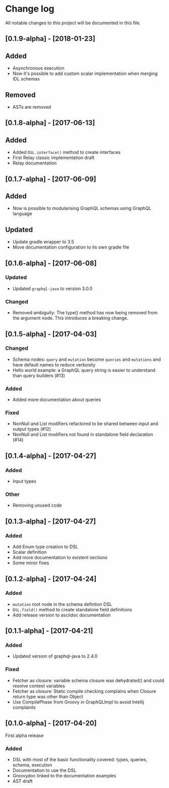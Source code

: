 # Change log
All notable changes to this project will be documented in this file.

## [0.1.9-alpha] - [2018-01-23]

## Added

- Asynchronous execution
- Now it's possible to add custom scalar implementation when merging
  IDL schemas

## Removed

- ASTs are removed

## [0.1.8-alpha] - [2017-06-13]

## Added

- Added `DSL.interface()` method to create interfaces
- First Relay classic implementation draft
- Relay documentation

## [0.1.7-alpha] - [2017-06-09]

## Added

- Now is possible to modularising GraphQL schemas using GraphQL language

## Updated

- Update gradle wrapper to 3.5
- Move documentation configuration to its own gradle file

## [0.1.6-alpha] - [2017-06-08]

### Updated

- Updated `graphql-java` to version 3.0.0

### Changed

- Removed ambiguity: The type() method has now being removed from the argument node. This
introduces a breaking change.

## [0.1.5-alpha] - [2017-04-03]

### Changed

- Schema nodes: `query` and `mutation` become `queries` and `mutations` and have default names to reduce verbosity
- Hello world example: a GraphQL query string is easier to understand than query builders (#13)

### Added

- Added more documentation about queries

### Fixed

- NonNull and List modifiers refactored to be shared between input and output types (#12)
- NonNull and List modifiers not found in standalone field declaration (#14)

## [0.1.4-alpha] - [2017-04-27]

### Added

- Input types

### Other

- Removing unused code

## [0.1.3-alpha] - [2017-04-27]

### Added

- Add Enum type creation to DSL
- Scalar definition
- Add more documentation to existent sections
- Some minor fixes

## [0.1.2-alpha] - [2017-04-24]

### Added

- `mutation` root node in the schema defintion DSL
- `DSL.field()` method to create standalone field definitions
- Add release version to asciidoc documentation

## [0.1.1-alpha] - [2017-04-21]

### Added

- Updated version of graphql-java to 2.4.0

### Fixed

- Fetcher as closure: variable schema closure was dehydrated() and could resolve context variables
- Fetcher as closure: Static compile checking complains when Closure return type was other than Object
- Use CompilePhase from Groovy in GraphQLImpl to avoid Intellij complaints

## [0.1.0-alpha] - [2017-04-20]

First alpha release

### Added

- DSL with most of the basic functionality covered: types, queries, schema, execution
- Documentation to use the DSL
- Groovydoc linked to the documentation examples
- AST draft
